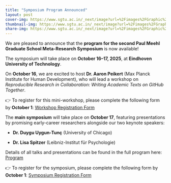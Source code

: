 ```yaml
---
title: "Symposium Program Announced"
layout: post
cover-img: https://www.sgtu.ac.in/_next/image?url=%2Fimages%2FGraphic%2Fconference.jpg&w=1920&q=75
thumbnail-img: https://www.sgtu.ac.in/_next/image?url=%2Fimages%2FGraphic%2Fconference.jpg&w=1920&q=75
share-img: https://www.sgtu.ac.in/_next/image?url=%2Fimages%2FGraphic%2Fconference.jpg&w=1920&q=75
---
```


We are pleased to announce that the **program for the second Paul Meehl Graduate School Meta-Research Symposium** is now available!

The symposium will take place on **October 16–17, 2025**, at **Eindhoven University of Technology**.

On **October 16**, we are excited to host **Dr. Aaron Peikert** (Max Planck Institute for Human Development), who will lead a workshop on *Reproducible Research in Collaboration: Writing Academic Texts on GitHub Together*.

👉 To register for this mini-workshop, please complete the following form by **October 1**: [Workshop Registration Form](https://forms.office.com/Pages/ResponsePage.aspx?id=R_J9zM5gD0qddXBM9g78ZP_Kihp-VglPgWom9gajHXdUMDlUNDAyV0ExUVA2OUhTNTVESzQ0UjRQSS4u)

The **main symposium** will take place on **October 17**, featuring presentations by promising early-career researchers alongside our two keynote speakers:

- **Dr. Duygu Uygun-Tunç** (University of Chicago)

- **Dr. Lisa Spitzer** (Leibniz-Institut für Psychologie)

Details of all talks and presentations can be found in the full program here: [Program](https://docs.google.com/document/d/1bL-hOlc0g21JxLk2w_87tUy3dQVWYi8u9KPYZNCxndo/edit?usp=sharing)

👉 To register for the symposium, please complete the following form by **October 1**: [Symposium Registration Form](https://forms.office.com/Pages/ResponsePage.aspx?id=R_J9zM5gD0qddXBM9g78ZP_Kihp-VglPgWom9gajHXdUOUtTRVM5UkdCRkxFN0RVWFZJNVpMMTZPMi4u)

